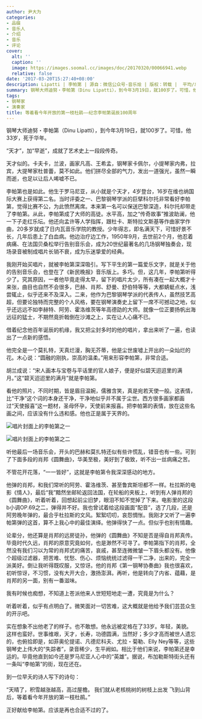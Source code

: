 ```yaml
---
author: 尹大为
categories:
- 品碟
- 音乐人
- 介绍
- 音乐
- 评论
cover:
  alt: ''
  caption: ''
  image: https://images.soomal.cc/images/doc/20170320/00066941.webp
  relative: false
date: '2017-03-20T15:27:40+08:00'
description: Lipatti | 李帕第 | 源自：微信公众号-音乐烩 | 版权：转载 |  平均/总评分：10.00/10
summary: 钢琴大师迪努・李帕第（Dinu Lipatti），到今年3月19日，就100岁了。可惜，他33岁，死于华年。“天才”，加“早逝”，成就了艺术史上一段段传奇。他生于罗马尼亚，从小就是个天才，4岁登台，16岁在维也纳国际大赛上获得第二名……
tags:
- 钢琴家
- 演奏家
title: 等着看今年开放的第一枝杜鹃――纪念李帕第诞辰100周年
---
```


钢琴大师迪努・李帕第（Dinu Lipatti），到今年3月19日，就100岁了。可惜，他33岁，死于华年。

“天才”，加“早逝”，成就了艺术史上一段段传奇。

天才似的。卡夫卡，兰波，画家凡高、王希孟，钢琴家卡佩尔，小提琴家内弗，拉宾，大提琴家杜普蕾，莫不如此。他们拼尽全部的气力，发出一道强光，虽然一瞬而逝，也足以让后人唏嘘不已。

李帕第也是如此。他生于罗马尼亚，从小就是个天才，4岁登台，16岁在维也纳国际大赛上获得第二名。当时评委之一、巴黎钢琴学派的巨擘科尔托非常看好李帕第，觉得比赛不公，为此愤然离席。本来第一名可以保送巴黎深造，科尔托却带走了李帕第。从此，李帕第成了大师的高徒。水平高，加之“传奇故事”推波助澜，他一下子走红乐坛。他还向孟许等人学指挥，跟杜卡、斯特拉文斯基等作曲家学作曲，20多岁就成了日内瓦音乐学院的教授。少年得志，即名满天下，可惜好景不长，几年后患上了白血病。他边治疗边工作，1950年9月，去世前2个月，他忍着病痛、在法国贝桑松举行告别音乐会，成为20世纪最著名的几场钢琴独奏会，现场录音被制成唱片长销不衰，成为乐迷挚爱的经典。

我刚开始买唱片，就被李帕第深深吸引。写下平生的第一篇爱乐文字，就是关于他的告别音乐会，也登在了《新民晚报》音乐版上。多巧。但，这几年，李帕第听得少了。究其原因，一者他毕竟走得太早，留下的唱片太少，所有凑在一起大概才十来张，曲目也自然不会很多，巴赫、肖邦、舒曼、舒伯特等等，大都蜻蜓点水，浅尝辄止，似乎还来不及深入。二来，他作为巴黎钢琴学派的代表传人，虽然技艺高超，但要论独特而完整的个人风格，要在钢琴演奏史上留下一席不可撼动之地，似乎还远远不如李赫特、阿劳、霍洛维茨等年高德劭的大师。就像一位正要扬帆出海远征的猛士，不期然竟折戟倒在沙滩之上，实在让人心痛不已。

借着纪念他百年诞辰的机缘，我又把尘封多时的他的唱片，拿出来听了一遍，也读出了一点新的感悟。

他完全是一个莫扎特，天真烂漫，胸无芥蒂，他是尘世废墟上开出的一朵灿烂的花。木心说：“圆融的刚执，崇高的温柔。”用来形容李帕第，非常合适。

胡兰成说：“宋人画本与宝卷与平话里的官人娘子，便是好似碧天迢迢里的满月。”这“碧天迢迢里的满月”就是李帕第。

看他的照片，不同时期，皆是眉目温婉，儒雅含笑，真是宛若天使一般。这表情，比“干净”这个词的本身还干净，干净地似乎并不属于尘世。西方很多画家都画过“天使报喜”这一题材，圣母怀孕，天使前来报喜。把李帕第的表情，放在这些名画之间，应该没有什么违和感。他也正是属于天界的。

![唱片封面上的李帕第之一](https://images.soomal.cc/images/doc/20170320/00066939.webp)




![唱片封面上的李帕第之二](https://images.soomal.cc/images/doc/20170320/00066940.webp)





听他最后一场音乐会，开头的巴赫和莫扎特还似有些许慌乱，错音也有一些。可到了下面多段的肖邦《圆舞曲》，华美至极，美好到了极致，听不出一丝病痛之苦。

不管花开花落，“一一皆好”，这就是李帕第令我深深感动的地方。

他弹的肖邦，和我们常听的阿劳、霍洛维茨、甚至鲁宾斯坦都不一样。杜拉斯的电影《情人》，最后“我”黯然坐邮轮返回法国，在轮船的夹板上，听到有人弹肖邦的《圆舞曲》，听着听着，回想起前尘旧梦，眼泪不知不觉掉了下来。电影里的这段b小调OP.69之二，弹得并不好。我也曾试着给这段画面“配音”，选了几段，还是阿劳晚年弹的，最合乎杜拉斯的文风。絮絮叨叨，哀怨惆怅。我刚才又听了一遍李帕第弹的这首，算不上我心中的最佳演绎。他弹得快了一点。但似乎也别有情趣。

论辈分，他还算是肖邦的远房徒孙，他弹的《圆舞曲》不知是否是得自肖邦真传。毕竟时代久远，肖邦的原意究竟如何，也是渺然不可寻了。李帕第指下的肖邦，全然没有我们习以为常的肖邦式的痛苦，哀戚，甚至连微微皱一下眉头都没有。他像个超级过滤器，把苦难、忧愁、伤心、烦恼统统过滤得一干二净，出来的，完全一派美好。倒让我听得既叹服，又惊讶。他的肖邦《第一钢琴协奏曲》我也很喜欢，初听惊讶，不习惯，没有大开大合，激扬澎湃。再听，他是转向了内省、蕴藉，是肖邦的另一面，别有一番滋味。

我有时候也痴想，不知道上苍派他来人世短短地走一遭，究竟是为什么？

听着听着，似乎有点明白了。微笑面对一切苦难，这大概就是他给予我们芸芸众生的开示吧。

实在想象不出他老了的样子。也不敢想。他永远被定格在了33岁。年轻，美貌。这样也蛮好。世事维艰，天才，长寿，功德圆满，当然好；多少才高而被世人遗忘的，也俯拾即是，如菲奥伦提诺、凡德尼科夫、尤拉・菊勒、Elly Ney等等，这些钢琴史上伟大的“失踪者”，录音稀少，生平阙如。相比于他们来说，李帕第还是幸运的。毕竟他直到如今还是罗马尼亚人心中的“英雄”。据说，布加勒斯特街头还有一条叫“李帕第”的街，现在还在。

到一位早夭的诗人写下的诗句：

“天晴了，积雪越涨越高，高过屋檐。
我们就从老核桃树的树枝上出发
飞到山背后，等着看今年开放的第一枝杜鹃。”

正好献给李帕第。应该是再也合适不过的了。